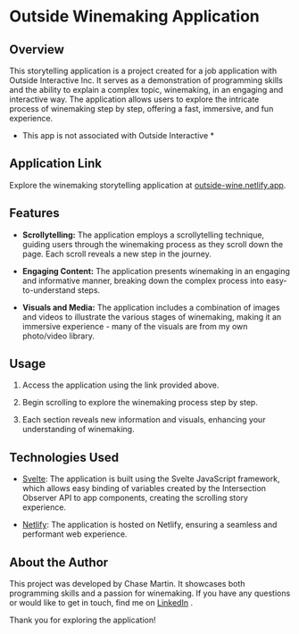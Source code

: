# Outside Winemaking Application

## Overview

This storytelling application is a project created for a job application with Outside Interactive Inc. It serves as a demonstration of programming skills and the ability to explain a complex topic, winemaking, in an engaging and interactive way. The application allows users to explore the intricate process of winemaking step by step, offering a fast, immersive, and fun experience.
* This app is not associated with Outside Interactive *

## Application Link

Explore the winemaking storytelling application at [outside-wine.netlify.app](https://outside-wine.netlify.app).

## Features

- **Scrollytelling:** The application employs a scrollytelling technique, guiding users through the winemaking process as they scroll down the page. Each scroll reveals a new step in the journey.

- **Engaging Content:** The application presents winemaking in an engaging and informative manner, breaking down the complex process into easy-to-understand steps.

- **Visuals and Media:** The application includes a combination of images and videos to illustrate the various stages of winemaking, making it an immersive experience - many of the visuals are from my own photo/video library.

## Usage

1. Access the application using the link provided above.

2. Begin scrolling to explore the winemaking process step by step.

3. Each section reveals new information and visuals, enhancing your understanding of winemaking.

## Technologies Used

- [Svelte](https://svelte.dev/): The application is built using the Svelte JavaScript framework, which allows easy binding of variables created by the Intersection Observer API to app components, creating the scrolling story experience.

- [Netlify](https://www.netlify.com/): The application is hosted on Netlify, ensuring a seamless and performant web experience.

## About the Author

This project was developed by Chase Martin. It showcases both programming skills and a passion for winemaking. If you have any questions or would like to get in touch, find me on [LinkedIn](https://www.linkedin.com/in/chase-martin-dev/) .

Thank you for exploring the application!
